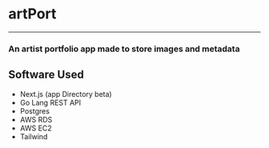 # artPort

---

### An artist portfolio app made to store images and metadata

## Software Used

- Next.js (app Directory beta)
- Go Lang REST API
- Postgres
- AWS RDS
- AWS EC2
- Tailwind
